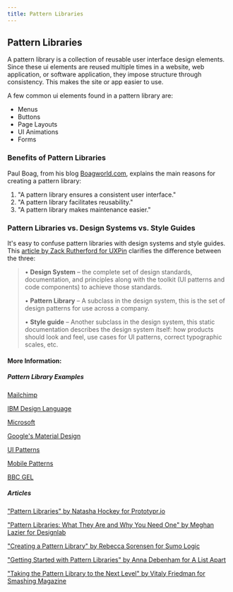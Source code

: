 ```yaml
---
title: Pattern Libraries
---
```

## Pattern Libraries

A pattern library is a collection of reusable user interface design elements. Since these ui elements are reused multiple times in a website, web application, or software application, they impose structure through consistency. This makes the site or app easier to use.

A few common ui elements found in a pattern library are:
* Menus
* Buttons
* Page Layouts
* UI Animations
* Forms


### Benefits of Pattern Libraries

Paul Boag, from his blog [Boagworld.com](https://boagworld.com/design/pattern-library/), explains the main reasons for creating a pattern library:
1. "A pattern library ensures a consistent user interface."
2. "A pattern library facilitates reusability."
3. "A pattern library makes maintenance easier."



### Pattern Libraries vs. Design Systems vs. Style Guides
It's easy to confuse pattern libraries with design systems and style guides. This [article by Zack Rutherford for UXPin](https://www.uxpin.com/studio/blog/design-systems-vs-pattern-libraries-vs-style-guides-whats-difference/) clarifies the difference between the three:
> • **Design System** – the complete set of design standards, documentation, and principles along with the toolkit (UI patterns and code components) to achieve those standards.
>
> • **Pattern Library** – A subclass in the design system, this is the set of design patterns for use across a company.
>
> • **Style guide** – Another subclass in the design system, this static documentation describes the design system itself: how products should look and feel, use cases for UI patterns, correct typographic scales, etc.


<!-- The article goes here, in GitHub-flavored Markdown. Feel free to add YouTube videos, images, and CodePen/JSBin embeds  -->



#### More Information:
<!-- Please add any articles you think might be helpful to read before writing the article -->
##### Pattern Library Examples
[Mailchimp](https://ux.mailchimp.com/patterns)

[IBM Design Language](https://www.ibm.com/design/language/resources)

[Microsoft](https://developer.microsoft.com/en-us/windows/desktop/design)

[Google's Material Design](https://material.io/guidelines/)

[UI Patterns](http://ui-patterns.com/patterns)

[Mobile Patterns](http://www.mobile-patterns.com/)

[BBC GEL](http://www.bbc.co.uk/gel/guidelines/category/design-patterns)




##### Articles
["Pattern Libraries" by Natasha Hockey for Prototypr.io](https://blog.prototypr.io/pattern-libraries-5d627c5c65b4)

["Pattern Libraries: What They Are and Why You Need One" by Meghan Lazier for Designlab](http://trydesignlab.com/blog/pattern-libraries-what-they-are-and-why-you-need-o/)

["Creating a Pattern Library" by Rebecca Sorensen for Sumo Logic](https://medium.com/sumo-logic-ux/creating-a-pattern-library-18cce0f901b4)

["Getting Started with Pattern Libraries" by Anna Debenham for A List Apart](http://alistapart.com/blog/post/getting-started-with-pattern-libraries)

["Taking the Pattern Library to the Next Level" by Vitaly Friedman for Smashing Magazine](https://www.smashingmagazine.com/taking-pattern-libraries-next-level/)
